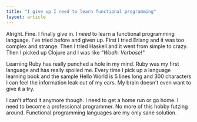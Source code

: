 ```yaml
---
title: "I give up I need to learn functional programming"
layout: article
---
```


Alright. Fine. I finally give in. I *need* to learn a functional programming language. I've tried before and given up. First I tried Erlang and it was too complex and strange. Then I tried Haskell and it went from simple to crazy. Then I picked up Clojure and I was like *"Woah. Verbose!"*

Learning Ruby has really punched a hole in my mind. Ruby was my first language and has really spoiled me. Every time I pick up a language learning book and the sample Hello World is 5 lines long and 300 characters I can feel the information leak out of my ears. My brain doesn't even want to give it a try.

I can't afford it anymore though. I need to get a home run or go home. I need to become a professional programmer. No more of this hobby futzing around. Functional programming languages are my only sane solution.
